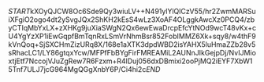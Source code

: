 $START$kXOyQJCW8Oc6Sde9Qy3wiuLV++N491ylYlQlCzV55/hr2ZwmMARSuiXFgiO2ogo4dt2ySvgJQx2ShKH2kEsS4wLz3XoAF4OLggkAwcXz0PCQ4/zbyCTIqMbYxLX+zXHKg9juXiaSWgN2Qx6ewEwaDrcpEfcYtNOd9wcT48vKx+cU4YgYzXP1iEwGqpfBmTqnRxLSmVrNhmBsr852FobIMMZ6Xk+sqy8/w4thF9kVnQoq+SjSXCHmZizURq8X/168e1aXTK3dpdWBD2isYAHX5luHmaZZb28v5sRhacLC1/LY86gtqxYcw/MFPfFbBYgFirFMREAMiL2AUNnJIkGejpDj/NvIJMioxtjEtf7NccojVJuZgRew7R6Fzxm+R4lDuj056dxDBmixi2ooPjMQ2iEYF7XbW15Tnf7ULJ7jcG964MgQGgXnbY6P/Ci4hi2c$END$